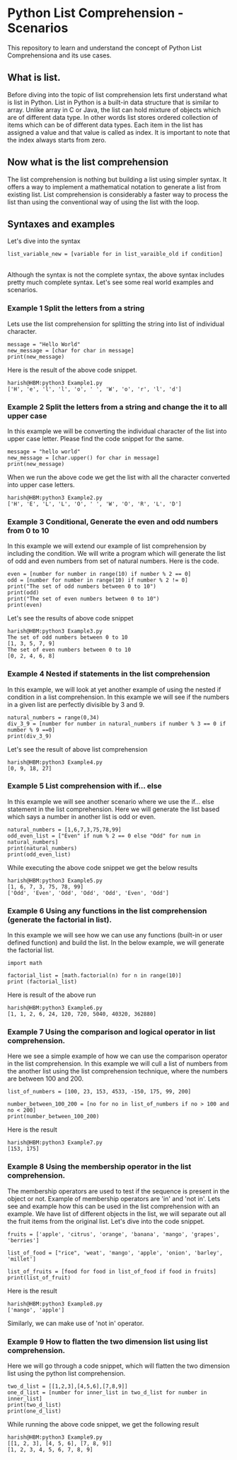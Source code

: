 # Python List Comprehension - Scenarios
This repository to learn and understand the concept of Python List Comprehensiona and its use cases.

## What is list.
Before diving into the topic of list comprehension lets first understand what is list in Python. List in Python is a built-in data structure that is similar to array. Unlike array in C or Java, the list can hold mixture of objects which are of different data type. In other words list stores ordered collection of items which can be of different data types. Each item in the list has assigned a value and that value is called as index. It is important to note that the index always starts from zero.

## Now what is the list comprehension
The list comprehension is nothing but building a list using simpler syntax. It offers a way to implement a mathematical notation to generate a list from existing list. List comprehension is considerably a faster way to process the list than using the conventional way of using the list with the loop.

## Syntaxes and examples
Let's dive into the syntax </br>
```
list_variable_new = [variable for in list_varaible_old if condition]
```
<br> Although the syntax is not the complete syntax, the above syntax includes pretty much complete syntax. Let's see some real world examples and scenarios.

### Example 1 Split the letters from a string
Lets use the list comprehension for splitting the string into list of individual character. <br>
``` 
message = "Hello World"
new_message = [char for char in message]
print(new_message)
```
Here is the result of the above code snippet.
``` 
harish@HBM:python3 Example1.py
['H', 'e', 'l', 'l', 'o', ' ', 'W', 'o', 'r', 'l', 'd'] 
```
 
### Example 2 Split the letters from a string and change the it to all upper case
In this example we will be converting the individual character of the list into upper case letter. Please find the code snippet for the same.
```
message = "hello world"
new_message = [char.upper() for char in message]
print(new_message)
```
When we run the above code we get the list with all the character converted into upper case letters.
```
harish@HBM:python3 Example2.py
['H', 'E', 'L', 'L', 'O', ' ', 'W', 'O', 'R', 'L', 'D']
```

### Example 3 Conditional, Generate the even and odd numbers from 0 to 10
In this example we will extend our example of list comprehension by including the condition. We will write a program which will generate the list of odd and even numbers from set of natural numbers. Here is the code.

```
even = [number for number in range(10) if number % 2 == 0]
odd = [number for number in range(10) if number % 2 != 0]
print("The set of odd numbers between 0 to 10")
print(odd)
print("The set of even numbers between 0 to 10")
print(even)
```
Let's see the results of above code snippet
```
harish@HBM:python3 Example3.py
The set of odd numbers between 0 to 10
[1, 3, 5, 7, 9]
The set of even numbers between 0 to 10
[0, 2, 4, 6, 8]

```

### Example 4 Nested if statements in the list comprehension
In this example, we will look at yet another example of using the nested if condition in a list comprehension. In this example we will see if the numbers in a given list are perfectly divisible by 3 and 9.

```
natural_numbers = range(0,34)
div_3_9 = [number for number in natural_numbers if number % 3 == 0 if number % 9 ==0]
print(div_3_9)
```
Let's see the result of above list comprehension
```
harish@HBM:python3 Example4.py
[0, 9, 18, 27]
```

### Example 5 List comprehension with if... else 
In this example we will see another scenario where we use the if... else statement in the list comprehension. Here we will generate the list based which says a number in another list is odd or even.

```
natural_numbers = [1,6,7,3,75,78,99]
odd_even_list = ["Even" if num % 2 == 0 else "Odd" for num in natural_numbers]
print(natural_numbers)
print(odd_even_list)
```
While executing the above code snippet we get the below results

```
harish@HBM:python3 Example5.py
[1, 6, 7, 3, 75, 78, 99]
['Odd', 'Even', 'Odd', 'Odd', 'Odd', 'Even', 'Odd']
```

### Example 6 Using any functions in the list comprehension (generate the factorial in list).
In this example we will see how we can use any functions (built-in or user defined function) and build the list. In the below example, we will generate the factorial list.
```
import math

factorial_list = [math.factorial(n) for n in range(10)]
print (factorial_list)
```
Here is result of the above run

```
harish@HBM:python3 Example6.py
[1, 1, 2, 6, 24, 120, 720, 5040, 40320, 362880]
```

### Example 7 Using the comparison and logical operator in list comprehension.
Here we see a simple example of how we can use the comparison operator in the list comprehension.
In this example we will cull a list of numbers from the another list using the list comprehension technique, where the numbers are between 100 and 200.

```
list_of_numbers = [100, 23, 153, 4533, -150, 175, 99, 200]

number_between_100_200 = [no for no in list_of_numbers if no > 100 and no < 200]
print(number_between_100_200)

```
Here is the result
```
harish@HBM:python3 Example7.py
[153, 175]
```

### Example 8 Using the membership operator in the list comprehension.
The membership operators are used to test if the sequence is present in the object or not. Example of membership operators are 'in' and 'not in'. Lets see and example how this can be used in the list comprehension with an example. We have list of different objects in the list, we will separate out all the fruit items from the original list. Let's dive into the code snippet.

```
fruits = ['apple', 'citrus', 'orange', 'banana', 'mango', 'grapes', 'berries']

list_of_food = ["rice", 'weat', 'mango', 'apple', 'onion', 'barley', 'millet']

list_of_fruits = [food for food in list_of_food if food in fruits]
print(list_of_fruit)
```
Here is the result
```
harish@HBM:python3 Example8.py
['mango', 'apple']
```
Similarly, we can make use of 'not in' operator.

### Example 9 How to flatten the two dimension list using list comprehension.
Here we will go through a code snippet, which will flatten the two dimension list using the python list comprehension.

```
two_d_list = [[1,2,3],[4,5,6],[7,8,9]]
one_d_list = [number for inner_list in two_d_list for number in inner_list]
print(two_d_list)
print(one_d_list)
```
While running the above code snippet, we get the following result

```
harish@HBM:python3 Example9.py
[[1, 2, 3], [4, 5, 6], [7, 8, 9]]
[1, 2, 3, 4, 5, 6, 7, 8, 9]
```

